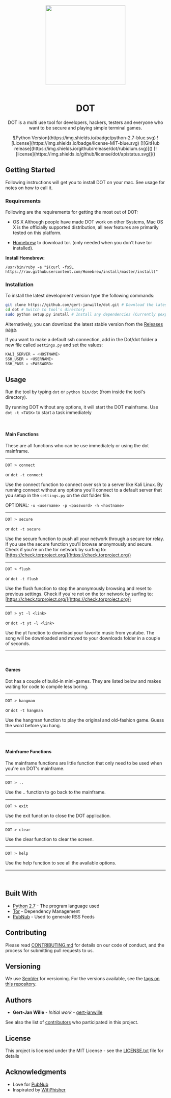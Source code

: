 <div align="center">
  <a href="https://github.com/gert-janwille/dot">
    <img width="250" heigth="250" src="https://raw.github.com/gert-janwille/dot/master/docs/Dot.png">
  </a>
  <br/>
  <br/>
  <h1>DOT</h1>
  <p>
    DOT is a multi use tool for developers, hackers, testers and everyone who want to be secure and playing simple terminal games.
  <p>
  ![Python Version](https://img.shields.io/badge/python-2.7-blue.svg)
  ![License](https://img.shields.io/badge/license-MIT-blue.svg)
  [![GitHub release](https://img.shields.io/github/release/dot/rubidium.svg)]()
  [![license](https://img.shields.io/github/license/dot/apistatus.svg)]()
</div>


## Getting Started

Following instructions will get you to install DOT on your mac. See usage for notes on how to call it.

### Requirements

Following are the requirements for getting the most out of DOT:

 - OS X Although people have made DOT work on other Systems, Mac OS X is the officially supported distribution, all new features are primarily tested on this platform.

- [Homebrew](https://brew.sh) to download tor. (only needed when you don't have tor installed).

**Install Homebrew:**
```
/usr/bin/ruby -e "$(curl -fsSL https://raw.githubusercontent.com/Homebrew/install/master/install)"
```

### Installation

To install the latest development version type the following commands:

```bash
git clone https://github.com/gert-janwille/dot.git # Download the latest revision
cd dot # Switch to tool's directory
sudo python setup.py install # Install any dependencies (Currently pexpect, future, youtube_dl, pubnub, tor)
```
Alternatively, you can download the latest stable version from the [Releases page](d).

If you want to make a default ssh connection, add in the Dot/dot folder a new file called `settings.py` and set the values:

```python
KALI_SERVER = <HOSTNAME>
SSH_USER = <USERNAME>
SSH_PASS = <PASSWORD>
```

## Usage

Run the tool by typing `dot` or `python bin/dot` (from inside the tool's directory).

By running DOT without any options, it will start the DOT mainframe.
Use `dot -t <TASK>` to start a task immediately


<br/>

#### Main Functions
These are all functions who can be use immediately or using the dot mainframe.

***

```shell
DOT > connect
```
or `dot -t connect`


Use the connect function to connect over ssh to a server like Kali Linux. By running connect without any options you'll connect to a default server that you setup in the `settings.py` on the dot folder file.

OPTIONAL: `-u <username> -p <password> -h <hostname>`

***
```shell
DOT > secure
```
or `dot -t secure`


Use the secure function to push all your network through a secure tor relay. If you use the secure function you'll browse anonymously and secure.
Check if you're on the tor network by surfing to: [https://check.torproject.org/](https://check.torproject.org/)

***
```shell
DOT > flush
```
or `dot -t flush`


Use the flush function to stop the anonymously browsing and reset to previous settings. Check if you're not on the tor network by surfing to: [https://check.torproject.org/](https://check.torproject.org/)

***
```shell
DOT > yt -l <link>
```
or `dot -t yt -l <link>`


Use the yt function to download your favorite music from youtube. The song will be downloaded and moved to your downloads folder in a couple of seconds.

***

<br/>

#### Games
Dot has a couple of build-in mini-games. They are listed below and makes waiting for code to compile less boring.

***
```shell
DOT > hangman
```
or `dot -t hangman`


Use the hangman function to play the original and old-fashion game. Guess the word before you hang.

***

<br/>

#### Mainframe Functions
The mainframe functions are little function that only need to be used when you're on DOT's mainframe.

***
```shell
DOT > ..
```


Use the .. function to go back to the mainframe.

***
```shell
DOT > exit
```


Use the exit function to close the DOT application.

***
```shell
DOT > clear
```


Use the clear function to clear the screen.

***
```shell
DOT > help
```


Use the help function to see all the available options.

***

<br/>

## Built With

* [Python 2.7](https://www.python.org/) - The program language used
* [Tor](https://www.torproject.org) - Dependency Management
* [PubNub](https://www.pubnub.com) - Used to generate RSS Feeds

## Contributing

Please read [CONTRIBUTING.md](CONTRIBUTING.md) for details on our code of conduct, and the process for submitting pull requests to us.

## Versioning

We use [SemVer](http://semver.org/) for versioning. For the versions available, see the [tags on this repository](https://github.com/gert-janwille/dot/tags).

## Authors

* **Gert-Jan Wille** - *Initial work* - [gert-janwille](https://github.com/gert-janwille)

See also the list of [contributors](https://github.com/gert-janwille/dot/contributors) who participated in this project.

## License

This project is licensed under the MIT License - see the [LICENSE.txt](LICENSE.txt) file for details

## Acknowledgments

* Love for [PubNub](https://www.pubnub.com)
* Inspirated by [WifiPhisher](https://github.com/wifiphisher/wifiphisher)
